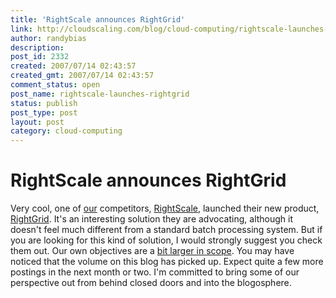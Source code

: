 ```yaml
---
title: 'RightScale announces RightGrid'
link: http://cloudscaling.com/blog/cloud-computing/rightscale-launches-rightgrid/
author: randybias
description: 
post_id: 2332
created: 2007/07/14 02:43:57
created_gmt: 2007/07/14 02:43:57
comment_status: open
post_name: rightscale-launches-rightgrid
status: publish
post_type: post
layout: post
category: cloud-computing
---
```


# RightScale announces RightGrid

Very cool, one of [our](http://www.cloudscale.net/) competitors, [RightScale](http://www.rightscale.com), launched their new product, [RightGrid](http://info.rightscale.com/2007/7/12/rightgrid-intro). It's an interesting solution they are advocating, although it doesn't feel much different from a standard batch processing system. But if you are looking for this kind of solution, I would strongly suggest you check them out. Our own objectives are a [bit larger in scope](http://www.cloudscale.net/service). You may have noticed that the volume on this blog has picked up. Expect quite a few more postings in the next month or two. I'm committed to bring some of our perspective out from behind closed doors and into the blogosphere.